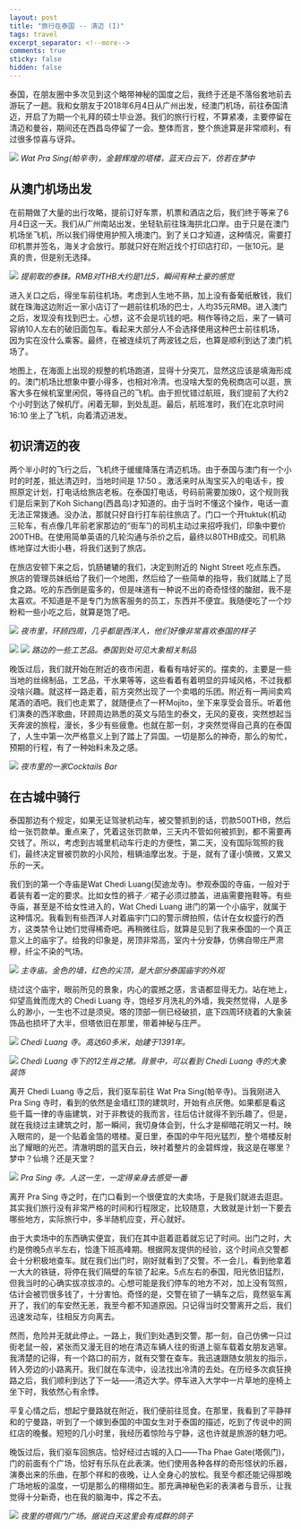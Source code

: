 ```yaml
---
layout: post
title: "旅行在泰国 -- 清迈 (I)"
tags: travel
excerpt_separator: <!--more-->
comments: true
sticky: false
hidden: false
---
```


泰国，在朋友圈中多次见到这个略带神秘的国度之后，我终于还是不落俗套地前去游玩了一趟。我和女朋友于2018年6月4日从广州出发，经澳门机场，前往泰国清迈，开启了为期一个礼拜的硕士毕业游。我们的旅行行程，不算紧凑，主要停留在清迈和曼谷，期间还在西昌岛停留了一会。整体而言，整个旅途算是非常顺利，有过很多惊喜与讶异。 <!--more-->

![](/assets/images/2018-09-09/1.jpeg)
_Wat Pra Sing(帕辛寺)，金碧辉煌的塔楼，蓝天白云下，仿若在梦中_

## 从澳门机场出发

在前期做了大量的出行攻略，提前订好车票，机票和酒店之后，我们终于等来了6月4日这一天。我们从广州南站出发，坐轻轨前往珠海拱北口岸。由于只是在澳门机场坐飞机，所以我们得使用护照入境澳门。到了关口才知道，这种情况，需要打印机票并签名，海关才会放行。那就只好在附近找个打印店打印，一张10元。是真的贵，但是别无选择。

![](/assets/images/2018-09-09/2.jpeg)
_提前取的泰铢。RMB对THB大约是1比5，瞬间有种土豪的感觉_

进入关口之后，得坐车前往机场。考虑到人生地不熟，加上没有备葡纸散钱，我们就在珠海这边附近一家小店订了一趟前往机场的巴士，人均35元RMB。进入澳门之后，发现没有找到巴士。心想，这不会是坑钱的吧。稍作等待之后，来了一辆可容纳10人左右的破旧面包车。看起来大部分人不会选择使用这种巴士前往机场，因为实在没什么乘客。最终，在被连续坑了两波钱之后，也算是顺利到达了澳门机场了。

地图上，在海面上出现的规整的机场跑道，显得十分突兀，显然这应该是填海形成的。澳门机场比想象中要小得多，也相对冷清。也没啥大型的免税商店可以逛，旅客大多在候机室里闲侃，等待自己的飞机。由于担忧错过航班，我们提前了大约2个小时到达了候机厅。闲着无聊，到处乱逛。最后，航班准时，我们在北京时间 16:10 坐上了飞机，向着清迈进发。


## 初识清迈的夜

两个半小时的飞行之后，飞机终于缓缓降落在清迈机场。由于泰国与澳门有一个小时的时差，抵达清迈时，当地时间是 17:50 。激活来时从淘宝买入的电话卡，按照原定计划，打电话给旅店老板。在泰国打电话，号码前需要加拨0，这个规则我们是后来到了Koh Sichang(西昌岛)才知道的。由于当时不懂这个操作，电话一直无法正常拨通。没办法，那就只好自行打车前往旅店了。门口一个开tuktuk(机动三轮车，有点像几年前老家那边的“街车”)的司机主动过来招呼我们，印象中要价200THB。在使用简单英语的几轮沟通与杀价之后，最终以80THB成交。司机熟练地穿过大街小巷，将我们送到了旅店。

在旅店安顿下来之后，饥肠辘辘的我们，决定到附近的 Night Street 吃点东西。旅店的管理员妹纸给了我们一个地图，然后给了一些简单的指导，我们就踏上了觅食之路。吃的东西倒是蛮多的，但是味道有一种说不出的奇奇怪怪的酸甜，我不是太喜欢。不知道是不是专门为旅客服务的员工，东西并不便宜。我随便吃了一个炒粉和一些小吃之后，就算是饱了吧。

![](/assets/images/2018-09-09/3.jpeg)
_夜市里，环顾四周，几乎都是西洋人，他们好像非常喜欢泰国的样子_

![](/assets/images/2018-09-09/4.jpeg)
![](/assets/images/2018-09-09/5.jpeg)
_路边的一些工艺品。泰国到处可见大象相关制品_

晚饭过后，我们就开始在附近的夜市闲逛，看看有啥好买的。摆卖的，主要是一些当地的丝绵制品，工艺品，干水果等等，这些看着有着明显的异域风格，不过我都没啥兴趣。就这样一路走着，前方突然出现了一个卖唱的乐团。附近有一两间卖鸡尾酒的酒吧。我们也走累了，就随便点了一杯Mojito，坐下来享受会音乐。听着他们演奏的西洋歌曲，环顾周边熟悉的英文与陌生的泰文，无风的夏夜，突然想起当天奔波的旅程，漫长，多少有些疲惫。也就在那一刻，才突然觉得自己真的在泰国了，人生中第一次严格意义上到了踏上了异国。一切是那么的神奇，那么的匆忙，预期的行程，有了一种始料未及之感。

![](/assets/images/2018-09-09/6.jpeg)
_夜市里的一家Cocktails Bar_


## 在古城中骑行

泰国那边有个规定，如果无证驾驶机动车，被交警抓到的话，罚款500THB，然后给一张罚款单。重点来了，凭着这张罚款单，三天内不管如何被抓到，都不需要再交钱了。所以，考虑到古城里机动车行走的方便性，第二天，没有国际驾照的我们，最终决定冒被罚款的小风险，租辆油摩出发。于是，就有了谨小慎微，又累又乐的一天。

我们到的第一个寺庙是Wat Chedi Luang(契迪龙寺)。参观泰国的寺庙，一般对于着装有着一定的要求。比如女性的裤子／裙子必须过膝盖，进庙需要拖鞋等。有些寺庙，甚至是不给女性进入的，Wat Chedi Luang 进门的第一个小庙宇，就属于这种情况。我看到有些西洋人对着庙宇门口的警示牌拍照，估计在女权盛行的西方，这类禁令让她们觉得稀奇吧。再稍微往后，就算是见到了我来泰国的一个真正意义上的庙宇了。给我的印象是，房顶非常高，室内十分安静，仿佛自带庄严肃穆，纤尘不染的气场。

![](/assets/images/2018-09-09/7.jpeg)
_主寺庙。金色的墙，红色的尖顶，是大部分泰国庙宇的外观_

绕过这个庙宇，眼前所见的景象，内心的震撼之感，言语都显得无力。站在地上，仰望高耸而庞大的 Chedi Luang 寺，饱经岁月洗礼的外墙，我突然觉得，人是多么的渺小，一生也不过是须臾。塔的顶部一侧已经破损，底下四周环绕着的大象装饰品也损坏了大半，但塔依旧在那里，带着神秘与庄严。

![](/assets/images/2018-09-09/8.jpeg)
_Chedi Luang 寺。高达60多米，始建于1391年。_


![](/assets/images/2018-09-09/9.jpeg)
_Chedi Luang 寺下的12生肖之猪。背景中，可以看到 Chedi Luang 寺的大象装饰_

离开 Chedi Luang 寺之后，我们驱车前往 Wat Pra Sing(帕辛寺)。当我刚进入 Pra Sing 寺时，看到的依然是金墙红顶的建筑时，开始有点厌倦。如果都是看这些千篇一律的寺庙建筑，对于非教徒的我而言，往后估计就得不到乐趣了。但是，就在我绕过主建筑之时，那一瞬间，我切身体会到，什么才是柳暗花明又一村。映入眼帘的，是一个贴着金箔的塔楼。夏日里，泰国的中午阳光猛烈，整个塔楼反射出了耀眼的光芒。清澈明朗的蓝天白云，映衬着整片的金碧辉煌，我这是在哪里？梦中？仙境？还是天堂？


![](/assets/images/2018-09-09/10.jpeg)
_Pra Sing 寺。人这一生，一定得亲身去感受一番_

离开 Pra Sing 寺之时，在门口看到一个很便宜的大卖场，于是我们就进去逛逛。其实我们旅行没有非常严格的时间和行程限定，比较随意，大致就是计划一下要去哪些地方，实际旅行中，多半随机应变，开心就好。

由于大卖场中的东西确实便宜，我们在其中逛着逛着就忘记了时间。出门之时，大约是傍晚5点半左右，恰逢下班高峰期。根据网友提供的经验，这个时间点交警都会十分积极地查车。就在我们出门时，刚好就看到了交警。不一会儿，看到他拿着一大大的铁链，将停在我们隔壁的车锁了起来。5点左右的泰国，阳光依旧猛烈，但我当时的心确实拔凉拔凉的。心想可能是我们停车的地方不对，加上没有驾照，估计会被罚很多钱了，十分害怕。奇怪的是，交警在锁了一辆车之后，竟然驱车离开了，我们的车安然无恙，我至今都不知道原因。只记得当时交警离开之后，我们迅速发动车，往相反方向离去。

然而，危险并无就此停止。一路上，我们到处遇到交警。那一刻，自己仿佛一只过街老鼠一般，紧张而又漫无目的地在清迈车辆人往的街道上驱车载着女朋友逃窜。我清楚的记得，有一个路口的前方，就有交警在查车。我迅速跟随女朋友的指示，转入旁边的小路离开。我们就在车流中，设法找出冷清的去处。在历经多次疯狂换路之后，我们顺利到达了下一站——清迈大学。停车进入大学中一片草地的座椅上坐下时，我依然心有余悸。

平复心情之后，想起宁曼路就在附近，我们便前往觅食。在那里，我看到了平静祥和的宁曼路，听到了一个嫁到泰国的中国女生对于泰国的描述，吃到了传说中的网红店的晚餐。短短的几小时里，我经历着惊险与宁静，这也许就是旅游的魅力吧。

晚饭过后，我们驱车回旅店。恰好经过古城的入口——Tha Phae Gate(塔佩门)，门的前面有个广场，恰好有乐队在此表演。他们使用各种各样的奇形怪状的乐器，演奏出来的乐曲，在那个祥和的夜晚，让人全身心的放松。我至今都还能记得那晚广场地板的温度，一切是那么的栩栩如生。那充满神秘色彩的表演者与音乐，让我觉得十分新奇，也在我的脑海中，挥之不去。

![](/assets/images/2018-09-09/11.jpeg)
_夜里的塔佩门广场。据说白天这里会有成群的鸽子_